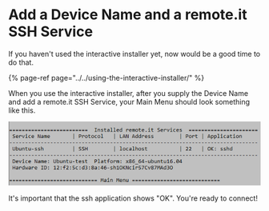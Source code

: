 # Add a Device Name and a remote.it SSH Service

If you haven't used the interactive installer yet, now would be a good time to do that.

{% page-ref page="../../using-the-interactive-installer/" %}

When you use the interactive installer, after you supply the Device Name and add a remote.it SSH Service,  your Main Menu should look something like this.

![](../../.gitbook/assets/image%20%284%29.png)

It's important that the ssh application shows "OK".   You're ready to connect!

